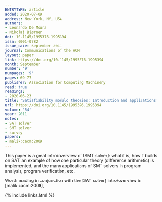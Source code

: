 ```yaml
---
ENTRYTYPE: article
added: 2020-07-09
address: New York, NY, USA
authors:
- Leonardo De Moura
- Nikolaj Bjørner
doi: 10.1145/1995376.1995394
issn: 0001-0782
issue_date: September 2011
journal: Communications of the ACM
layout: paper
link: https://doi.org/10.1145/1995376.1995394
month: September
number: '9'
numpages: '9'
pages: 69-77
publisher: Association for Computing Machinery
read: true
readings:
- 2020-06-23
title: 'Satisfiability modulo theories: Introduction and applications'
url: https://doi.org/10.1145/1995376.1995394
volume: '54'
year: 2011
notes:
- SAT solver
- SMT solver
- survey
papers:
- malik:cacm:2009
---
```


This paper is a great intro/overview of [SMT solver]: what it is, how it builds
on SAT, an example of how one particular theory (difference arithmetic) is
implemented, and the many applications of SMT solvers in program analysis,
program verification, etc.

Worth reading in conjunction with the [SAT solver] intro/overview in
[malik:cacm:2009],

{% include links.html %}
